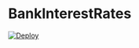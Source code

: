 # BankInterestRates
<a href="https://heroku.com/deploy?template=https://github.com/thuynt1978/BankInterestRates">
  <img src="https://www.herokucdn.com/deploy/button.svg" alt="Deploy">
</a>
